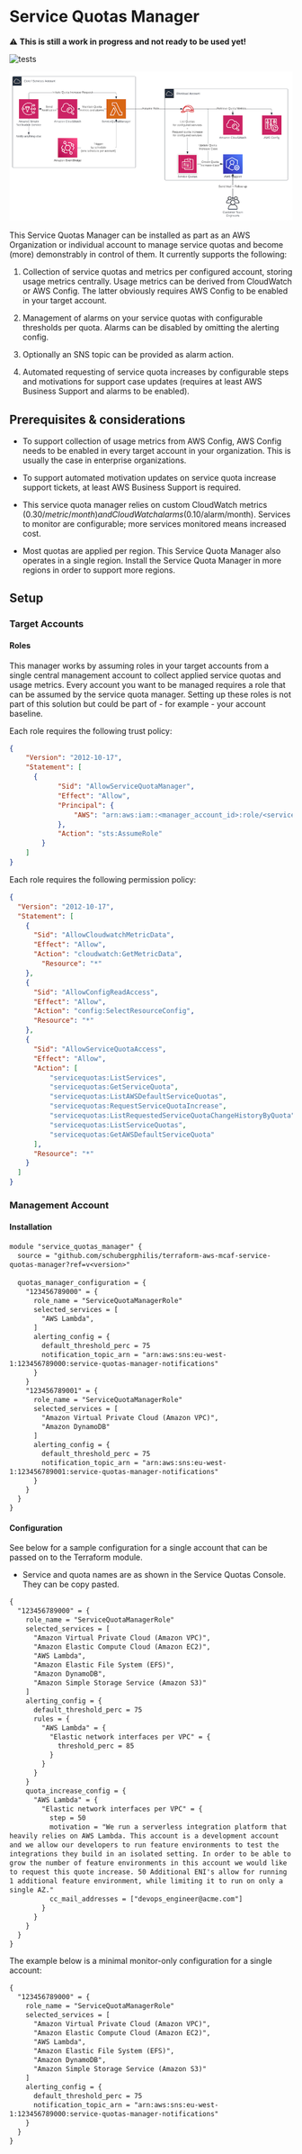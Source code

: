 # Service Quotas Manager

:warning: **This is still a work in progress and not ready to be used yet!**

![tests](https://github.com/schubergphilis/terraform-aws-mcaf-service-quotas-manager/actions/workflows/test.yml/badge.svg)

![Solution Architecture](./docs/architecture.png)

This Service Quotas Manager can be installed as part as an AWS Organization or individual account to manage service quotas and become (more) demonstrably in control of them. It currently supports the following:

1. Collection of service quotas and metrics per configured account, storing usage metrics centrally. Usage metrics can be derived from CloudWatch or AWS Config. The latter obviously requires AWS Config to be enabled in your target account.

1. Management of alarms on your service quotas with configurable thresholds per quota. Alarms can be disabled by omitting the alerting config.

1. Optionally an SNS topic can be provided as alarm action.

1. Automated requesting of service quota increases by configurable steps and motivations for support case updates (requires at least AWS Business Support and alarms to be enabled).

## Prerequisites & considerations

* To support collection of usage metrics from AWS Config, AWS Config needs to be enabled in every target account in your organization. This is usually the case in enterprise organizations.

* To support automated motivation updates on service quota increase support tickets, at least AWS Business Support is required.

* This service quota manager relies on custom CloudWatch metrics ($0.30/metric/month) and CloudWatch alarms ($0.10/alarm/month). Services to monitor are configurable; more services monitored means increased cost.

* Most quotas are applied per region. This Service Quota Manager also operates in a single region. Install the Service Quota Manager in more regions in order to support more regions.

## Setup

### Target Accounts

#### Roles
This manager works by assuming roles in your target accounts from a single central management account to collect applied service quotas and usage metrics. Every account you want to be managed requires a role that can be assumed by the service quota manager. Setting up these roles is not part of this solution but could be part of - for example - your account baseline.

Each role requires the following trust policy:

```json
{
	"Version": "2012-10-17",
	"Statement": [
	  {
			"Sid": "AllowServiceQuotaManager",
			"Effect": "Allow",
			"Principal": {
				"AWS": "arn:aws:iam::<manager_account_id>:role/<service_quotas_manager_lambda_role_name>"
			},
			"Action": "sts:AssumeRole"
		}
	]
}
```

Each role requires the following permission policy:

```json
{
  "Version": "2012-10-17",
  "Statement": [
    {
      "Sid": "AllowCloudwatchMetricData",
      "Effect": "Allow",
      "Action": "cloudwatch:GetMetricData",
        "Resource": "*"
    },
    {
      "Sid": "AllowConfigReadAccess",
      "Effect": "Allow",
      "Action": "config:SelectResourceConfig",
      "Resource": "*"
    },
    {
      "Sid": "AllowServiceQuotaAccess",
      "Effect": "Allow",
      "Action": [
          "servicequotas:ListServices",
          "servicequotas:GetServiceQuota",
          "servicequotas:ListAWSDefaultServiceQuotas",
          "servicequotas:RequestServiceQuotaIncrease",
          "servicequotas:ListRequestedServiceQuotaChangeHistoryByQuota",
          "servicequotas:ListServiceQuotas",
          "servicequotas:GetAWSDefaultServiceQuota"
      ],
      "Resource": "*"
    }
  ]
}
```

### Management Account

#### Installation

```HCL
module "service_quotas_manager" {
  source = "github.com/schubergphilis/terraform-aws-mcaf-service-quotas-manager?ref=v<version>"

  quotas_manager_configuration = {
    "123456789000" = {
      role_name = "ServiceQuotaManagerRole"
      selected_services = [
        "AWS Lambda",
      ]
      alerting_config = {
        default_threshold_perc = 75
        notification_topic_arn = "arn:aws:sns:eu-west-1:123456789000:service-quotas-manager-notifications"
      }
    }
    "123456789001" = {
      role_name = "ServiceQuotaManagerRole"
      selected_services = [
        "Amazon Virtual Private Cloud (Amazon VPC)",
        "Amazon DynamoDB"
      ]
      alerting_config = {
        default_threshold_perc = 75
        notification_topic_arn = "arn:aws:sns:eu-west-1:123456789001:service-quotas-manager-notifications"
      }
    }
  }
}
```

#### Configuration

See below for a sample configuration for a single account that can be passed on to the Terraform module.

* Service and quota names are as shown in the Service Quotas Console. They can be copy pasted.

```HCL
{
  "123456789000" = {
    role_name = "ServiceQuotaManagerRole"
    selected_services = [
      "Amazon Virtual Private Cloud (Amazon VPC)",
      "Amazon Elastic Compute Cloud (Amazon EC2)",
      "AWS Lambda",
      "Amazon Elastic File System (EFS)",
      "Amazon DynamoDB",
      "Amazon Simple Storage Service (Amazon S3)"
    ]
    alerting_config = {
      default_threshold_perc = 75
      rules = {
        "AWS Lambda" = {
          "Elastic network interfaces per VPC" = {
            threshold_perc = 85
          }
        }
      }
    }
    quota_increase_config = {
      "AWS Lambda" = {
        "Elastic network interfaces per VPC" = {
          step = 50
          motivation = "We run a serverless integration platform that heavily relies on AWS Lambda. This account is a development account and we allow our developers to run feature environments to test the integrations they build in an isolated setting. In order to be able to grow the number of feature environments in this account we would like to request this quote increase. 50 Additional ENI's allow for running 1 additional feature environment, while limiting it to run on only a single AZ."
          cc_mail_addresses = ["devops_engineer@acme.com"]
        }
      }
    }
  }
}
```

The example below is a minimal monitor-only configuration for a single account:

```HCL
{
  "123456789000" = {
    role_name = "ServiceQuotaManagerRole"
    selected_services = [
      "Amazon Virtual Private Cloud (Amazon VPC)",
      "Amazon Elastic Compute Cloud (Amazon EC2)",
      "AWS Lambda",
      "Amazon Elastic File System (EFS)",
      "Amazon DynamoDB",
      "Amazon Simple Storage Service (Amazon S3)"
    ]
    alerting_config = {
      default_threshold_perc = 75
      notification_topic_arn = "arn:aws:sns:eu-west-1:123456789000:service-quotas-manager-notifications"
    }
  }
}
```
